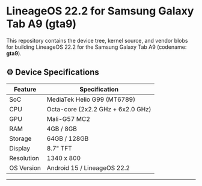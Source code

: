 # LineageOS 22.2 for Samsung Galaxy Tab A9 (gta9)

This repository contains the device tree, kernel source, and vendor blobs for building LineageOS 22.2 for the Samsung Galaxy Tab A9 (codename: **gta9**).

## ⚙️ Device Specifications

| Feature      | Specification                  |
|-------------|----------------------------------|
| SoC         | MediaTek Helio G99 (MT6789)     |
| CPU         | Octa-core (2x2.2 GHz + 6x2.0 GHz) |
| GPU         | Mali-G57 MC2                    |
| RAM         | 4GB / 8GB                        |
| Storage     | 64GB / 128GB                     |
| Display     | 8.7" TFT                         |
| Resolution  | 1340 x 800                       |
| OS Version  | Android 15 / LineageOS 22.2      |

---
